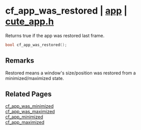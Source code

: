 # cf_app_was_restored | [app](https://github.com/RandyGaul/cute_framework/blob/master/docs/app_readme.md) | [cute_app.h](https://github.com/RandyGaul/cute_framework/blob/master/include/cute_app.h)

Returns true if the app was restored last frame.

```cpp
bool cf_app_was_restored();
```

## Remarks

Restored means a window's size/position was restored from a minimized/maximized state.

## Related Pages

[cf_app_was_minimized](https://github.com/RandyGaul/cute_framework/blob/master/docs/app/cf_app_was_minimized.md)  
[cf_app_was_maximized](https://github.com/RandyGaul/cute_framework/blob/master/docs/app/cf_app_was_maximized.md)  
[cf_app_minimized](https://github.com/RandyGaul/cute_framework/blob/master/docs/app/cf_app_minimized.md)  
[cf_app_maximized](https://github.com/RandyGaul/cute_framework/blob/master/docs/app/cf_app_maximized.md)  
